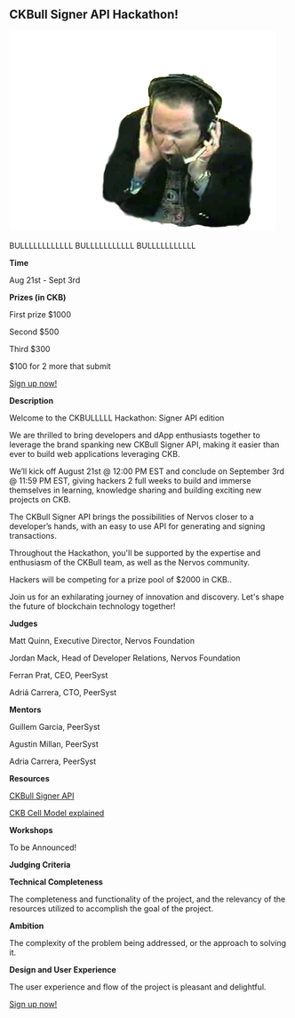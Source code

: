 ## CKBull Signer API Hackathon!

![alt_text](images/image1.png "image_tooltip")


BULLLLLLLLLLLL
BULLLLLLLLLLL
BULLLLLLLLLLL


**Time**

Aug 21st - Sept 3rd


**Prizes (in CKB)**

First prize $1000

Second $500

Third $300

$100 for 2 more that submit


[Sign up now!](https://docs.google.com/forms/d/1nCK7_ig6WjvK96C9yWewuvJjc-vuKahPlbLI_lmKSTs/edit#responses)


**Description**

Welcome to the CKBULLLLL Hackathon: Signer API edition

We are thrilled to bring developers and dApp enthusiasts together to leverage the brand spanking new CKBull Signer API, making it easier than ever to build web applications leveraging CKB. 

We’ll kick off August 21st  @ 12:00 PM EST and conclude on September 3rd  @ 11:59 PM EST, giving hackers 2 full weeks to build and immerse themselves in learning, knowledge sharing and building exciting new projects on CKB. 

The CKBull Signer API brings the possibilities of Nervos closer to a developer’s hands, with an easy to use API for generating and signing transactions.

Throughout the Hackathon, you'll be supported by the expertise and enthusiasm of the CKBull team, as well as the Nervos community. 

Hackers will be competing for a prize pool of $2000 in CKB..  

Join us for an exhilarating journey of innovation and discovery. Let's shape the future of blockchain technology together!


**Judges**

Matt Quinn, Executive Director, Nervos Foundation

Jordan Mack, Head of Developer Relations, Nervos Foundation

Ferran Prat, CEO, PeerSyst

Adriá Carrera, CTO, PeerSyst


**Mentors**

Guillem Garcia, PeerSyst

Agustin Millan, PeerSyst

Adria Carrera, PeerSyst


**Resources**

[CKBull Signer API](https://docs.ckbull.app/)

[CKB Cell Model explained](https://docs.nervos.org/docs/basics/concepts/cell-model/)


**Workshops**

To be Announced!


**Judging Criteria**

**Technical Completeness**

The completeness and functionality of the project, and the relevancy of the resources utilized to accomplish the goal of the project.

**Ambition**

The complexity of the problem being addressed, or the approach to solving it.

**Design and User Experience**

The user experience and flow of the project is pleasant and delightful.


[Sign up now!](https://docs.google.com/forms/d/1nCK7_ig6WjvK96C9yWewuvJjc-vuKahPlbLI_lmKSTs/edit#responses)